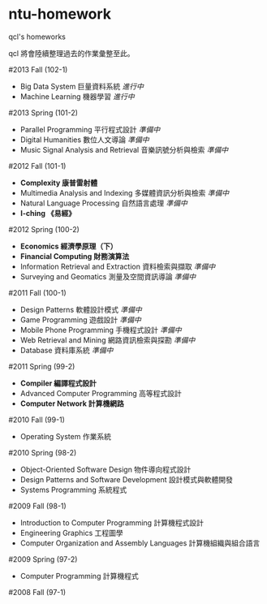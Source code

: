 ntu-homework
============
qcl's homeworks

qcl 將會陸續整理過去的作業彙整至此。

#2013 Fall (102-1)

* Big Data System 巨量資料系統 *進行中*
* Machine Learning 機器學習 *進行中*

#2013 Spring (101-2)

* Parallel Programming 平行程式設計 *準備中*
* Digital Humanities 數位人文導論 *準備中*
* Music Signal Analysis and Retrieval 音樂訊號分析與檢索 *準備中*

#2012 Fall (101-1)

* **Complexity 康普雷射體**
* Multimedia Analysis and Indexing 多媒體資訊分析與檢索 *準備中*
* Natural Language Processing 自然語言處理 *準備中*
* **I-ching 《易經》**

#2012 Spring (100-2)

* **Economics 經濟學原理（下）**
* **Financial Computing 財務演算法**
* Information Retrieval and Extraction 資料檢索與擷取 *準備中*
* Surveying and Geomatics 測量及空間資訊導論 *準備中*

#2011 Fall (100-1)

* Design Patterns 軟體設計模式 *準備中*
* Game Programming 遊戲設計 *準備中*
* Mobile Phone Programming 手機程式設計 *準備中*
* Web Retrieval and Mining 網路資訊檢索與探勘 *準備中*
* Database 資料庫系統 *準備中*

#2011 Spring (99-2)

* **Compiler 編譯程式設計**
* Advanced Computer Programming 高等程式設計
* **Computer Network 計算機網路**

#2010 Fall (99-1)

* Operating System 作業系統

#2010 Spring (98-2)

* Object-Oriented Software Design 物件導向程式設計
* Design Patterns and Software Development 設計模式與軟體開發
* Systems Programming 系統程式

#2009 Fall (98-1)

* Introduction to Computer Programming 計算機程式設計
* Engineering Graphics 工程圖學
* Computer Organization and Assembly Languages 計算機組織與組合語言

#2009 Spring (97-2)

* Computer Programming 計算機程式

#2008 Fall (97-1)

